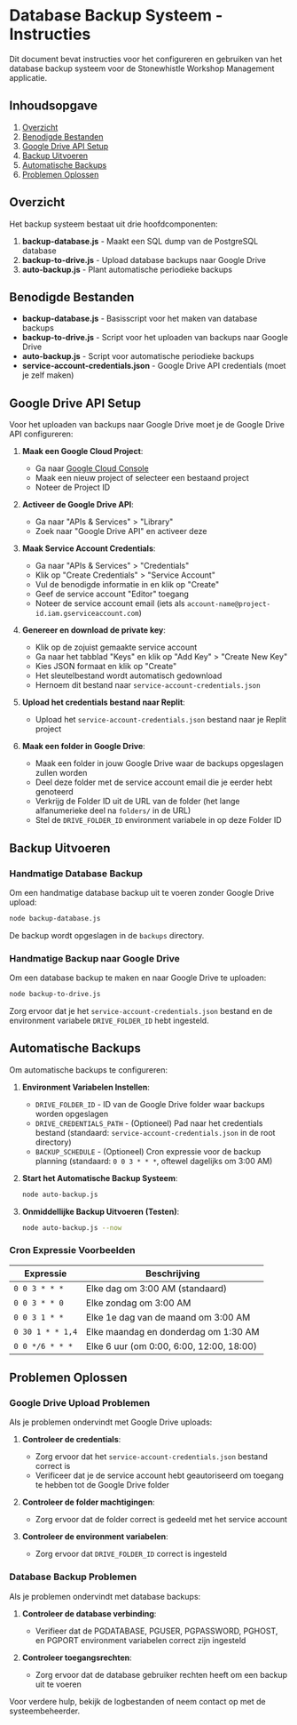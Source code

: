 # Database Backup Systeem - Instructies

Dit document bevat instructies voor het configureren en gebruiken van het database backup systeem voor de Stonewhistle Workshop Management applicatie.

## Inhoudsopgave
1. [Overzicht](#overzicht)
2. [Benodigde Bestanden](#benodigde-bestanden)
3. [Google Drive API Setup](#google-drive-api-setup)
4. [Backup Uitvoeren](#backup-uitvoeren)
5. [Automatische Backups](#automatische-backups)
6. [Problemen Oplossen](#problemen-oplossen)

## Overzicht

Het backup systeem bestaat uit drie hoofdcomponenten:
1. **backup-database.js** - Maakt een SQL dump van de PostgreSQL database
2. **backup-to-drive.js** - Upload database backups naar Google Drive
3. **auto-backup.js** - Plant automatische periodieke backups

## Benodigde Bestanden

- **backup-database.js** - Basisscript voor het maken van database backups
- **backup-to-drive.js** - Script voor het uploaden van backups naar Google Drive
- **auto-backup.js** - Script voor automatische periodieke backups
- **service-account-credentials.json** - Google Drive API credentials (moet je zelf maken)

## Google Drive API Setup

Voor het uploaden van backups naar Google Drive moet je de Google Drive API configureren:

1. **Maak een Google Cloud Project**:
   - Ga naar [Google Cloud Console](https://console.cloud.google.com/)
   - Maak een nieuw project of selecteer een bestaand project
   - Noteer de Project ID

2. **Activeer de Google Drive API**:
   - Ga naar "APIs & Services" > "Library"
   - Zoek naar "Google Drive API" en activeer deze

3. **Maak Service Account Credentials**:
   - Ga naar "APIs & Services" > "Credentials"
   - Klik op "Create Credentials" > "Service Account"
   - Vul de benodigde informatie in en klik op "Create"
   - Geef de service account "Editor" toegang
   - Noteer de service account email (iets als `account-name@project-id.iam.gserviceaccount.com`)

4. **Genereer en download de private key**:
   - Klik op de zojuist gemaakte service account
   - Ga naar het tabblad "Keys" en klik op "Add Key" > "Create New Key"
   - Kies JSON formaat en klik op "Create"
   - Het sleutelbestand wordt automatisch gedownload
   - Hernoem dit bestand naar `service-account-credentials.json`

5. **Upload het credentials bestand naar Replit**:
   - Upload het `service-account-credentials.json` bestand naar je Replit project

6. **Maak een folder in Google Drive**:
   - Maak een folder in jouw Google Drive waar de backups opgeslagen zullen worden
   - Deel deze folder met de service account email die je eerder hebt genoteerd
   - Verkrijg de Folder ID uit de URL van de folder (het lange alfanumerieke deel na `folders/` in de URL)
   - Stel de `DRIVE_FOLDER_ID` environment variabele in op deze Folder ID

## Backup Uitvoeren

### Handmatige Database Backup

Om een handmatige database backup uit te voeren zonder Google Drive upload:

```bash
node backup-database.js
```

De backup wordt opgeslagen in de `backups` directory.

### Handmatige Backup naar Google Drive

Om een database backup te maken en naar Google Drive te uploaden:

```bash
node backup-to-drive.js
```

Zorg ervoor dat je het `service-account-credentials.json` bestand en de environment variabele `DRIVE_FOLDER_ID` hebt ingesteld.

## Automatische Backups

Om automatische backups te configureren:

1. **Environment Variabelen Instellen**:
   
   - `DRIVE_FOLDER_ID` - ID van de Google Drive folder waar backups worden opgeslagen
   - `DRIVE_CREDENTIALS_PATH` - (Optioneel) Pad naar het credentials bestand (standaard: `service-account-credentials.json` in de root directory)
   - `BACKUP_SCHEDULE` - (Optioneel) Cron expressie voor de backup planning (standaard: `0 0 3 * * *`, oftewel dagelijks om 3:00 AM)

2. **Start het Automatische Backup Systeem**:

   ```bash
   node auto-backup.js
   ```

3. **Onmiddellijke Backup Uitvoeren (Testen)**:

   ```bash
   node auto-backup.js --now
   ```

### Cron Expressie Voorbeelden

| Expressie | Beschrijving |
|-----------|--------------|
| `0 0 3 * * *` | Elke dag om 3:00 AM (standaard) |
| `0 0 3 * * 0` | Elke zondag om 3:00 AM |
| `0 0 3 1 * *` | Elke 1e dag van de maand om 3:00 AM |
| `0 30 1 * * 1,4` | Elke maandag en donderdag om 1:30 AM |
| `0 0 */6 * * *` | Elke 6 uur (om 0:00, 6:00, 12:00, 18:00) |

## Problemen Oplossen

### Google Drive Upload Problemen

Als je problemen ondervindt met Google Drive uploads:

1. **Controleer de credentials**:
   - Zorg ervoor dat het `service-account-credentials.json` bestand correct is
   - Verificeer dat je de service account hebt geautoriseerd om toegang te hebben tot de Google Drive folder

2. **Controleer de folder machtigingen**:
   - Zorg ervoor dat de folder correct is gedeeld met het service account

3. **Controleer de environment variabelen**:
   - Zorg ervoor dat `DRIVE_FOLDER_ID` correct is ingesteld

### Database Backup Problemen

Als je problemen ondervindt met database backups:

1. **Controleer de database verbinding**:
   - Verifieer dat de PGDATABASE, PGUSER, PGPASSWORD, PGHOST, en PGPORT environment variabelen correct zijn ingesteld

2. **Controleer toegangsrechten**:
   - Zorg ervoor dat de database gebruiker rechten heeft om een backup uit te voeren

Voor verdere hulp, bekijk de logbestanden of neem contact op met de systeembeheerder.